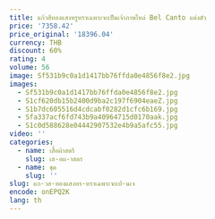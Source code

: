 ```yaml
---
title: แก้วสีทองแสงหรูหราเฉพาะจะเป็นเจ้าภาพไหล่ Bel Canto แต่งตัว
price: '7358.42'
price_original: '18396.04'
currency: THB
discount: 60%
rating: 4
volume: 56
image: Sf531b9c0a1d1417bb76ffda0e4856f8e2.jpg
images:
  - Sf531b9c0a1d1417bb76ffda0e4856f8e2.jpg
  - S1cf620db15b2400d9ba2c197f6904eaeZ.jpg
  - S1b7dc605516d4cdcabf0282d1cfc6b169.jpg
  - Sfa337acf6fd743b9a40964715d0170aak.jpg
  - S1c0d588628e04442907532e4b9a5afc55.jpg
video: ''
categories:
  - name: เสื้อผ้าสตรี
    slug: เส-อผ-าสตร
  - name: ชุด
    slug: ''
slug: แก-วส-ทองแสงหร-หราเฉพาะจะเป-นเจ
encode: onEPQ2K
lang: th
---
```

  